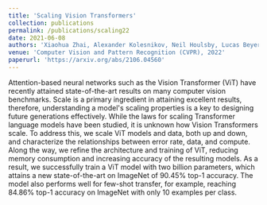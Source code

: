 ```yaml
---
title: 'Scaling Vision Transformers'
collection: publications
permalink: /publications/scaling22
date: 2021-06-08
authors: 'Xiaohua Zhai, Alexander Kolesnikov, Neil Houlsby, Lucas Beyer'
venue: 'Computer Vision and Pattern Recognition (CVPR), 2022'
paperurl: 'https://arxiv.org/abs/2106.04560'
---
```


Attention-based neural networks such as the Vision Transformer (ViT) have recently attained state-of-the-art results on many computer vision benchmarks. Scale is a primary ingredient in attaining excellent results, therefore, understanding a model's scaling properties is a key to designing future generations effectively. While the laws for scaling Transformer language models have been studied, it is unknown how Vision Transformers scale. To address this, we scale ViT models and data, both up and down, and characterize the relationships between error rate, data, and compute. Along the way, we refine the architecture and training of ViT, reducing memory consumption and increasing accuracy of the resulting models. As a result, we successfully train a ViT model with two billion parameters, which attains a new state-of-the-art on ImageNet of 90.45% top-1 accuracy. The model also performs well for few-shot transfer, for example, reaching 84.86% top-1 accuracy on ImageNet with only 10 examples per class.